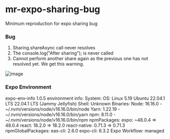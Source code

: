 # mr-expo-sharing-bug
Minimum reproduction for expo sharing bug

### Bug

1. Sharing.shareAsync call never resolves
2. The console.log("After sharing"); is never called
3. Cannot perform another share again as the previous one has not resolved yet.
We get this warning.

![image](https://user-images.githubusercontent.com/28915667/221496515-2bc514a8-f6e7-4e6c-8dea-6687966a8230.png)

### Expo Environment

expo-env-info 1.0.5 environment info:
System:
OS: Linux 5.19 Ubuntu 22.04.1 LTS 22.04.1 LTS (Jammy Jellyfish)
Shell: Unknown
Binaries:
Node: 16.16.0 - ~/.nvm/versions/node/v16.16.0/bin/node
Yarn: 1.22.19 - ~/.nvm/versions/node/v16.16.0/bin/yarn
npm: 8.11.0 - ~/.nvm/versions/node/v16.16.0/bin/npm
npmPackages:
expo: ~48.0.4 => 48.0.4
react: 18.2.0 => 18.2.0
react-native: 0.71.3 => 0.71.3
npmGlobalPackages:
eas-cli: 2.6.0
expo-cli: 6.3.2
Expo Workflow: managed
